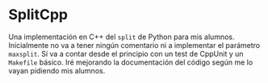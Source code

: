 # SplitCpp

Una implementación en C++ del `split` de Python para mis alumnos.
Inicialmente no va a tener ningún comentario ni a implementar el parámetro `maxsplit`.
Sí va a contar desde el principio con un test de CppUnit y un `Makefile` básico.
Iré mejorando la documentación del código según me lo vayan pidiendo mis alumnos. 

